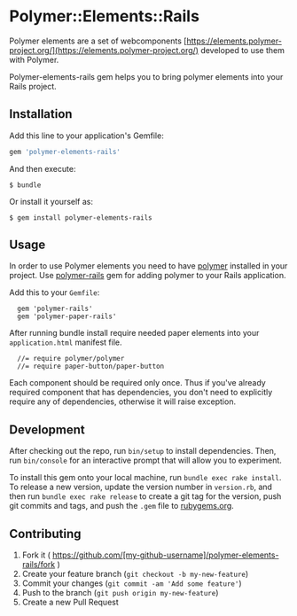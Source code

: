 # Polymer::Elements::Rails

Polymer elements are a set of webcomponents [https://elements.polymer-project.org/](https://elements.polymer-project.org/) developed to use them with Polymer.

Polymer-elements-rails gem helps you to bring polymer elements into your Rails project.

## Installation

Add this line to your application's Gemfile:

```ruby
gem 'polymer-elements-rails'
```

And then execute:

    $ bundle

Or install it yourself as:

    $ gem install polymer-elements-rails

## Usage

In order to use Polymer elements you need to have [polymer](https://www.polymer-project.org/1.0/) installed in your project. Use [polymer-rails](https://github.com/alchapone/polymer-rails) gem for adding polymer to your Rails application.

Add this to your `Gemfile`:

```
  gem 'polymer-rails'
  gem 'polymer-paper-rails'
```

After running bundle install require needed paper elements into your `application.html` manifest file.

```
  //= require polymer/polymer
  //= require paper-button/paper-button
```

Each component should be required only once. Thus if you've already required component that has dependencies, you don't need to explicitly require any of dependencies, otherwise it will raise exception.

## Development

After checking out the repo, run `bin/setup` to install dependencies. Then, run `bin/console` for an interactive prompt that will allow you to experiment.

To install this gem onto your local machine, run `bundle exec rake install`. To release a new version, update the version number in `version.rb`, and then run `bundle exec rake release` to create a git tag for the version, push git commits and tags, and push the `.gem` file to [rubygems.org](https://rubygems.org).

## Contributing

1. Fork it ( https://github.com/[my-github-username]/polymer-elements-rails/fork )
2. Create your feature branch (`git checkout -b my-new-feature`)
3. Commit your changes (`git commit -am 'Add some feature'`)
4. Push to the branch (`git push origin my-new-feature`)
5. Create a new Pull Request
